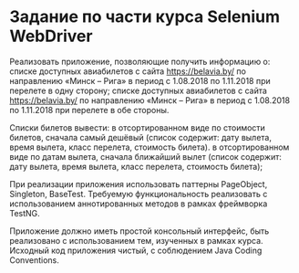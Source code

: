 # Задание по части курса Selenium WebDriver

Реализовать приложение, позволяющие получить информацию о: 
списке доступных авиабилетов с сайта https://belavia.by/ по направлению «Минск – Рига» в период с 1.08.2018 по 1.11.2018 при перелете в одну сторону;
списке доступных авиабилетов с сайта https://belavia.by/ по направлению «Минск – Рига» в период с 1.08.2018 по 1.11.2018 при перелете в обе стороны.
 
Списки билетов вывести:
в отсортированном виде по стоимости билетов, сначала самый дешёвый (список содержит: дату вылета, время вылета, класс перелета, стоимость билета).
в отсортированном виде по датам вылета, сначала ближайший вылет (список содержит: дату вылета, время вылета, класс перелета, стоимость билета);

При реализации приложения использовать паттерны PageObject, Singleton, BaseTest. Требуемую функциональность реализовать с использованием аннотированных методов в рамках фреймворка TestNG.

Приложение должно иметь простой консольный интерфейс, быть реализовано с использованием тем, изученных в рамках курса. Исходный код приложения чистый, с соблюдением Java Coding Conventions.


